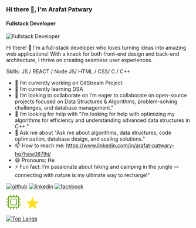 ### Hi there 👋, I'm Arafat Patwary
#### Fullstack Developer
![Fullstack Developer](https://www.linkedin.com/in/arafat-patwary-hg7hew087lhj/)

Hi there! 👋 I'm a full-stack developer who loves turning ideas into amazing web applications! With a knack for both front-end design and back-end architecture, I thrive on creating seamless user experiences.

Skills: JS / REACT / Node JS/ HTML / CSS/ C / C++

- 🔭 I’m currently working on GitStream Project 
- 🌱 I’m currently learning DSA 
- 👯 I’m looking to collaborate on  I’m eager to collaborate on open-source projects focused on Data Structures & Algorithms, problem-solving challenges, and database management." 
- 🤔 I’m looking for help with "I’m looking for help with optimizing my algorithms for efficiency and understanding advanced data structures in C++." 
- 💬 Ask me about "Ask me about algorithms, data structures, code optimization, database design, and scaling solutions." 
- 📫 How to reach me: https://www.linkedin.com/in/arafat-patwary-hg7hew087lhj/ 
- 😄 Pronouns: He 
- ⚡ Fun fact:  I’m passionate about hiking and camping in the jungle — connecting with nature is my ultimate way to recharge!" 


[<img src='https://cdn.jsdelivr.net/npm/simple-icons@3.0.1/icons/github.svg' alt='github' height='40'>](https://github.com/https://github.com/arafat-fullstackdev)  [<img src='https://cdn.jsdelivr.net/npm/simple-icons@3.0.1/icons/linkedin.svg' alt='linkedin' height='40'>](https://www.linkedin.com/in/https://www.linkedin.com/in/arafat-patwary-hg7hew087lhj//)  [<img src='https://cdn.jsdelivr.net/npm/simple-icons@3.0.1/icons/facebook.svg' alt='facebook' height='40'>](https://www.facebook.com/frank.farabi.5/)  

<a href='https://docs.github.com/en/developers'><img src='https://raw.githubusercontent.com/acervenky/animated-github-badges/master/assets/devbadge.gif' width='40' height='40'></a> <a href='https://stars.github.com/'><img src='https://raw.githubusercontent.com/acervenky/animated-github-badges/master/assets/starbadge.gif' width='35' height='35'></a> 

[![Top Langs](https://github-readme-stats.vercel.app/api/top-langs/?username=https://github.com/arafat-fullstackdev)](https://github.com/anuraghazra/github-readme-stats)

